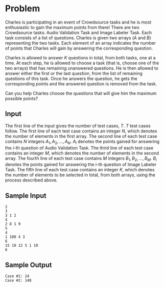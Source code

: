 # Problem

Charles is participating in an event of Crowdsource tasks and he is most enthusiastic to gain the maximum points from there! There are two Crowdsource tasks: Audio Validation Task and Image Labeler Task. Each task consists of a list of questions. Charles is given two arrays ($A$ and $B$) representing the two tasks. Each element of an array indicates the number of points that Charles will gain by answering the corresponding question.

Charles is allowed to answer $K$ questions in total, from both tasks, one at a time. At each step, he is allowed to choose a task (that is, choose one of the two arrays) that has remaining unanswered questions. He is then allowed to answer either the first or the last question, from the list of remaining questions of this task. Once he answers the question, he gets the corresponding points and the answered question is removed from the task.

Can you help Charles choose the questions that will give him the maximum possible points?

## Input

The first line of the input gives the number of test cases, $T$. $T$ test cases follow.
The first line of each test case contains an integer $N$, which denotes the number of elements in the first array.
The second line of each test case contains $N$ integers $A_1,A_2,\dots,A_N$. $A_i$ denotes the points gained for answering the $i$-th question of Audio Validation Task.
The third line of each test case contains an integer $M$, which denotes the number of elements in the second array.
The fourth line of each test case contains $M$ integers $B_1,B_2,\dots,B_M$. $B_i$ denotes the points gained for answering the i-th question of Image Labeler Task.
The fifth line of each test case contains an integer $K$, which denotes the number of elements to be selected in total, from both arrays, using the process described above.

## Sample Input

```text
2
3
3 1 2
4
2 8 1 9
5
4
1 100 4 3
6
15 10 12 5 1 10
6
```

## Sample Output

```text
Case #1: 24
Case #2: 148
```
